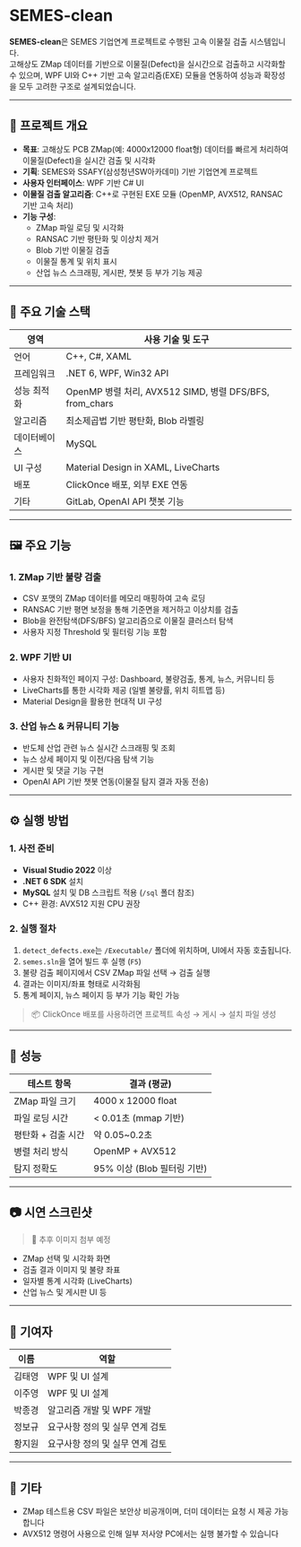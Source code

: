 
# SEMES-clean

**SEMES-clean**은 SEMES 기업연계 프로젝트로 수행된 고속 이물질 검출 시스템입니다.  
고해상도 ZMap 데이터를 기반으로 이물질(Defect)을 실시간으로 검출하고 시각화할 수 있으며, WPF UI와 C++ 기반 고속 알고리즘(EXE) 모듈을 연동하여 성능과 확장성을 모두 고려한 구조로 설계되었습니다.

---

## 📌 프로젝트 개요

- **목표**: 고해상도 PCB ZMap(예: 4000x12000 float형) 데이터를 빠르게 처리하여 이물질(Defect)을 실시간 검출 및 시각화
- **기획**: SEMES와 SSAFY(삼성청년SW아카데미) 기반 기업연계 프로젝트
- **사용자 인터페이스**: WPF 기반 C# UI
- **이물질 검출 알고리즘**: C++로 구현된 EXE 모듈 (OpenMP, AVX512, RANSAC 기반 고속 처리)
- **기능 구성**:
  - ZMap 파일 로딩 및 시각화
  - RANSAC 기반 평탄화 및 이상치 제거
  - Blob 기반 이물질 검출
  - 이물질 통계 및 위치 표시
  - 산업 뉴스 스크래핑, 게시판, 챗봇 등 부가 기능 제공

---

## 🧩 주요 기술 스택

| 영역        | 사용 기술 및 도구                                          |
|-------------|-------------------------------------------------------------|
| 언어        | C++, C#, XAML                                              |
| 프레임워크  | .NET 6, WPF, Win32 API                                     |
| 성능 최적화 | OpenMP 병렬 처리, AVX512 SIMD, 병렬 DFS/BFS, from_chars |
| 알고리즘    | 최소제곱법 기반 평탄화, Blob 라벨링                 |
| 데이터베이스| MySQL                                     |
| UI 구성     | Material Design in XAML, LiveCharts                        |
| 배포        | ClickOnce 배포, 외부 EXE 연동                             |
| 기타        | GitLab, OpenAI API 챗봇 기능              |

---

## 🖼️ 주요 기능

### 1. ZMap 기반 불량 검출
- CSV 포맷의 ZMap 데이터를 메모리 매핑하여 고속 로딩
- RANSAC 기반 평면 보정을 통해 기준면을 제거하고 이상치를 검출
- Blob을 완전탐색(DFS/BFS) 알고리즘으로 이물질 클러스터 탐색
- 사용자 지정 Threshold 및 필터링 기능 포함

### 2. WPF 기반 UI
- 사용자 친화적인 페이지 구성: Dashboard, 불량검출, 통계, 뉴스, 커뮤니티 등
- LiveCharts를 통한 시각화 제공 (일별 불량률, 위치 히트맵 등)
- Material Design을 활용한 현대적 UI 구성

### 3. 산업 뉴스 & 커뮤니티 기능
- 반도체 산업 관련 뉴스 실시간 스크래핑 및 조회
- 뉴스 상세 페이지 및 이전/다음 탐색 기능
- 게시판 및 댓글 기능 구현
- OpenAI API 기반 챗봇 연동(이물질 탐지 결과 자동 전송)

---

## ⚙️ 실행 방법

### 1. 사전 준비
- **Visual Studio 2022** 이상
- **.NET 6 SDK** 설치
- **MySQL** 설치 및 DB 스크립트 적용 (`/sql` 폴더 참조)
- C++ 환경: AVX512 지원 CPU 권장

### 2. 실행 절차

1. `detect_defects.exe`는 `/Executable/` 폴더에 위치하며, UI에서 자동 호출됩니다.
2. `semes.sln`을 열어 빌드 후 실행 (`F5`)
3. 불량 검출 페이지에서 CSV ZMap 파일 선택 → 검출 실행
4. 결과는 이미지/좌표 형태로 시각화됨
5. 통계 페이지, 뉴스 페이지 등 부가 기능 확인 가능

> 📦 ClickOnce 배포를 사용하려면 프로젝트 속성 → 게시 → 설치 파일 생성

---

## 🧪 성능

| 테스트 항목        | 결과 (평균)       |
|--------------------|------------------|
| ZMap 파일 크기     | 4000 x 12000 float |
| 파일 로딩 시간     | < 0.01초 (mmap 기반) |
| 평탄화 + 검출 시간 | 약 0.05~0.2초 |
| 병렬 처리 방식     | OpenMP + AVX512 |
| 탐지 정확도        | 95% 이상 (Blob 필터링 기반) |

---

## 📷 시연 스크린샷

> 📌 추후 이미지 첨부 예정

- ZMap 선택 및 시각화 화면  
- 검출 결과 이미지 및 불량 좌표  
- 일자별 통계 시각화 (LiveCharts)  
- 산업 뉴스 및 게시판 UI 등  

---

## 👥 기여자

| 이름   | 역할                                        |
|--------|---------------------------------------------|
| 김태영 | WPF 및 UI 설계                               |
| 이주영  | WPF 및 UI 설계                               |
| 박종경  | 알고리즘 개발 및 WPF 개발                    | 
| 정보규  | 요구사항 정의 및 실무 연계 검토               |
| 황지원  | 요구사항 정의 및 실무 연계 검토               |


---

## 📌 기타

- ZMap 테스트용 CSV 파일은 보안상 비공개이며, 더미 데이터는 요청 시 제공 가능합니다
- AVX512 명령어 사용으로 인해 일부 저사양 PC에서는 실행 불가할 수 있습니다

